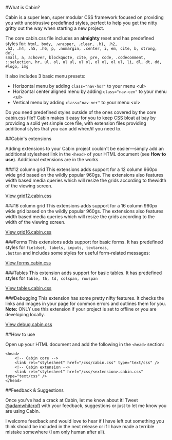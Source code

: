 #What is Cabin?

Cabin is a super lean, super modular CSS framework focused on providing you with unobtrusive predefined styles, perfect to help you get
the nitty gritty out the way when starting a new project.

The core cabin.css file includes an <b>almighty</b> reset and has predefined styles for:
<code>html, body, .wrapper, .clear, .h1, .h2, .h3, .h4, .h5, .h6, p, .nomargin, .center, i, em, cite, b, strong, del, small, a, a:hover, blockquote, cite, pre, code, .codecomment, ::selection, hr, ul, ol, ul ul, ul ol, ol ol, ol ul, li, dl, dt, dd, #logo, img</code>

It also includes 3 basic menu presets:
<ul>
<li>Horizontal menu by adding <code>class="nav-hor"</code> to your menu &lt;ul&gt;</li>
<li>Horizontal center aligned menu by adding <code>class="nav-cen"</code> to your menu &lt;ul&gt;</li>
<li>Vertical menu by adding <code>class="nav-ver"</code> to your menu &lt;ul&gt;</li>
</ul>

Do you need predefined styles outside of the ones covered by the core cabin.css file? Cabin makes it easy for you to keep CSS bloat at bay by providing a solid yet simple core file, with extension files providing additional styles that you can add when/if you need to. 

##Cabin's extensions

Adding extensions to your Cabin project couldn't be easier&mdash;simply add an additional stylesheet link in the <code>&lt;head&gt;</code> of your HTML document (see <b>How to use</b>). Additional extensions are in the works.


###12 column grid
This extensions adds support for a 12 column 960px wide grid based on the wildly popular 960gs. The extensions also features width based media queries which will resize the grids according to thewidth of the viewing screen.

[View grid12.cabin.css](https://github.com/Cabincss/Cabin-Extensions/tree/master/12%20Col)

###16 column grid
This extensions adds support for a 16 column 960px wide grid based on the wildly popular 960gs.
The extensions also features width based media queries which will resize the grids according to the
width of the viewing screen.

[View grid16.cabin.css](https://github.com/Cabincss/Cabin-Extensions/tree/master/16%20Col)

###Forms
This extensions adds support for basic forms. It has predefined styles for <code>fieldset, labels, inputs, textareas, .button</code> and includes some styles for useful form-related messages:

[View forms.cabin.css](https://github.com/Cabincss/Cabin-Extensions/tree/master/Forms)

###Tables
This extension adds support for basic tables. It has predefined styles for <code>table, th, td, colspan, rowspan</code>

[View tables.cabin.css](https://github.com/Cabincss/Cabin-Extensions/tree/master/Tables)

###Debugging
This extension has some pretty nifty features. It checks the links and images in your page for common errors and outlines them for you. <b>Note:</b> ONLY use this extension if your project is set to offline or you are developing locally.

[View debug.cabin.css](https://github.com/Cabincss/Cabin-Extensions/tree/master/Debug)

##How to use

Open up your HTML document and add the following in the <code>&lt;head&gt;</code> section:
<pre><code>&lt;head&gt;
	&lt;!-- Cabin core --&gt;
	&lt;link rel="stylesheet" href="/css/cabin.css" type="text/css" /&gt;
	&lt;!-- Cabin extension --&gt;
	&lt;link rel="stylesheet" href="/css/&lt;extension&gt;.cabin.css" type="text/css" /&gt;
&lt;/head&gt;
</code></pre>

##Feedback &amp; Suggestions

Once you've had a crack at Cabin, let me know about it! Tweet [@adamwhitcroft](http://www.twitter.com/adamwhitcroft) with your feedback, 
suggestions or just to let me know you are using Cabin.

I welcome feedback and would love to hear if I have left out something you think should be
included in the next release or if I have made a terrible mistake somewhere (I am only human after all).